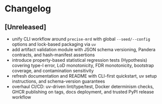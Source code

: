 # Changelog

## [Unreleased]
- unify CLI workflow around `precise-mrd` with global `--seed/--config` options and lock-based packaging via `uv`
- add artifact validation module with JSON schema versioning, Pandera contracts, and hash-manifest assertions
- introduce property-based statistical regression tests (Hypothesis) covering type-I error, LoD monotonicity, FDR monotonicity, bootstrap coverage, and contamination sensitivity
- refresh documentation and README with CLI-first quickstart, uv setup instructions, and schema-version guarantees
- overhaul CI/CD: uv-driven lint/type/test, Docker determinism checks, GHCR publishing on tags, docs deployment, and trusted PyPI release workflow

